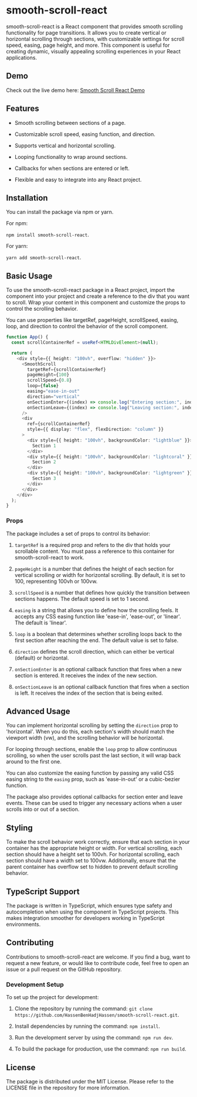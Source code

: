 # smooth-scroll-react

smooth-scroll-react is a React component that provides smooth scrolling functionality for page transitions. It allows you to create vertical or horizontal scrolling through sections, with customizable settings for scroll speed, easing, page height, and more. This component is useful for creating dynamic, visually appealing scrolling experiences in your React applications.

## Demo

Check out the live demo here: [Smooth Scroll React Demo](https://scroll-demo.hassenbenhadjhassen.online/)

## Features

- Smooth scrolling between sections of a page.

- Customizable scroll speed, easing function, and direction.

- Supports vertical and horizontal scrolling.

- Looping functionality to wrap around sections.

- Callbacks for when sections are entered or left.

- Flexible and easy to integrate into any React project.

## Installation

You can install the package via npm or yarn.

For npm:

`npm install smooth-scroll-react`.

For yarn:

`yarn add smooth-scroll-react`.

## Basic Usage

To use the smooth-scroll-react package in a React project, import the component into your project and create a reference to the div that you want to scroll. Wrap your content in this component and customize the props to control the scrolling behavior.

You can use properties like targetRef, pageHeight, scrollSpeed, easing, loop, and direction to control the behavior of the scroll component.

```typescript
function App() {
  const scrollContainerRef = useRef<HTMLDivElement>(null);

  return (
    <div style={{ height: "100vh", overflow: "hidden" }}>
      <SmoothScroll
        targetRef={scrollContainerRef}
        pageHeight={100}
        scrollSpeed={0.8}
        loop={false}
        easing="ease-in-out"
        direction="vertical"
        onSectionEnter={(index) => console.log("Entering section:", index)}
        onSectionLeave={(index) => console.log("Leaving section:", index)}
      />
      <div
        ref={scrollContainerRef}
        style={{ display: "flex", flexDirection: "column" }}
      >
        <div style={{ height: "100vh", backgroundColor: "lightblue" }}>
          Section 1
        </div>
        <div style={{ height: "100vh", backgroundColor: "lightcoral" }}>
          Section 2
        </div>
        <div style={{ height: "100vh", backgroundColor: "lightgreen" }}>
          Section 3
        </div>
      </div>
    </div>
  );
}
```

### Props

The package includes a set of props to control its behavior:

1.  `targetRef` is a required prop and refers to the div that holds your scrollable content. You must pass a reference to this container for smooth-scroll-react to work.

2.  `pageHeight` is a number that defines the height of each section for vertical scrolling or width for horizontal scrolling. By default, it is set to 100, representing 100vh or 100vw.

3.  `scrollSpeed` is a number that defines how quickly the transition between sections happens. The default speed is set to 1 second.

4.  `easing` is a string that allows you to define how the scrolling feels. It accepts any CSS easing function like 'ease-in', 'ease-out', or 'linear'. The default is 'linear'.

5.  `loop` is a boolean that determines whether scrolling loops back to the first section after reaching the end. The default value is set to false.

6.  `direction` defines the scroll direction, which can either be vertical (default) or horizontal.

7.  `onSectionEnter` is an optional callback function that fires when a new section is entered. It receives the index of the new section.

8.  `onSectionLeave` is an optional callback function that fires when a section is left. It receives the index of the section that is being exited.

## Advanced Usage

You can implement horizontal scrolling by setting the `direction` prop to 'horizontal'. When you do this, each section's width should match the viewport width (vw), and the scrolling behavior will be horizontal.

For looping through sections, enable the `loop` prop to allow continuous scrolling, so when the user scrolls past the last section, it will wrap back around to the first one.

You can also customize the easing function by passing any valid CSS easing string to the `easing` prop, such as 'ease-in-out' or a cubic-bezier function.

The package also provides optional callbacks for section enter and leave events. These can be used to trigger any necessary actions when a user scrolls into or out of a section.

## Styling

To make the scroll behavior work correctly, ensure that each section in your container has the appropriate height or width. For vertical scrolling, each section should have a height set to 100vh. For horizontal scrolling, each section should have a width set to 100vw. Additionally, ensure that the parent container has overflow set to hidden to prevent default scrolling behavior.

## TypeScript Support

The package is written in TypeScript, which ensures type safety and autocompletion when using the component in TypeScript projects. This makes integration smoother for developers working in TypeScript environments.

## Contributing

Contributions to smooth-scroll-react are welcome. If you find a bug, want to request a new feature, or would like to contribute code, feel free to open an issue or a pull request on the GitHub repository.

### Development Setup

To set up the project for development:

1. Clone the repository by running the command: `git clone https://github.com/HassenBenHadjHassen/smooth-scroll-react.git`.

2. Install dependencies by running the command: `npm install`.

3. Run the development server by using the command: `npm run dev`.

4. To build the package for production, use the command: `npm run build`.

## License

The package is distributed under the MIT License. Please refer to the LICENSE file in the repository for more information.
